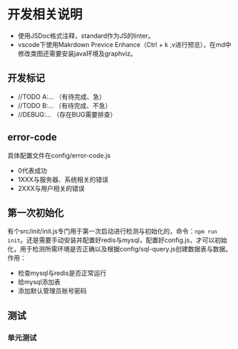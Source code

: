 # 开发相关说明
- 使用JSDoc格式注释，standard作为JS的linter。
- vscode下使用Makrdown Previce Enhance（Ctrl + k ,v进行预览），在md中修改类图还需要安装java环境及graphviz。
## 开发标记
- //TODO A:... （有待完成、急）
- //TODO B:... （有待完成、不急）
- //DEBUG:... （存在BUG需要排查）

## error-code
具体配置文件在config/error-code.js
- 0代表成功
- 1XXX与服务器、系统相关的错误
- 2XXX与用户相关的错误

## 第一次初始化
有个src/init/init.js专门用于第一次启动进行检测与初始化的，命令：`npm run init`。还是需要手动安装并配置好redis与mysql，配置好config.js，才可以初始化，用于检测所需环境是否正确以及根据config/sql-query.js创建数据表与数据。
作用：
- 检查mysql与redis是否正常运行
- 给mysql添加表
- 添加默认管理员账号密码


## 测试
### 单元测试

